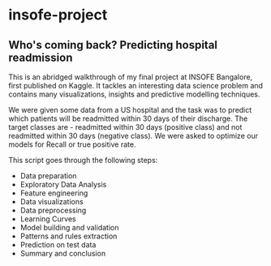 # insofe-project
## Who's coming back? Predicting hospital readmission

This is an abridged walkthrough of my final project at INSOFE Bangalore, first published on Kaggle. It tackles an interesting data science problem and contains many visualizations, insights and predictive modelling techniques.

We were given some data from a US hospital and the task was to predict which patients will be readmitted within 30 days of their discharge. The target classes are - readmitted within 30 days (positive class) and not readmitted within 30 days (negative class). We were asked to optimize our models for Recall or true positive rate.

This script goes through the following steps:

- Data preparation
- Exploratory Data Analysis
- Feature engineering
- Data visualizations
- Data preprocessing
- Learning Curves
- Model building and validation
- Patterns and rules extraction
- Prediction on test data
- Summary and conclusion

